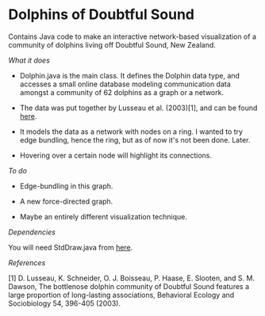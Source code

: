 # Dolphins of Doubtful Sound
Contains Java code to make an interactive network-based visualization of a community of dolphins living off Doubtful Sound, New Zealand.

*_What it does_*

* Dolphin.java is the main class. It defines the Dolphin data type, and accesses a small online database modeling communication data amongst a community of 62 dolphins as a graph or a network. 

* The data was put together by Lusseau et al. (2003)[1], and can be found [here](http://networkdata.ics.uci.edu/data/dolphins/).

* It models the data as a network with nodes on a ring. I wanted to try edge bundling, hence the ring, but as of now it's not been done. Later. 

* Hovering over a certain node will highlight its connections. 

*_To do_*

* Edge-bundling in this graph. 

* A new force-directed graph. 

* Maybe an entirely different visualization technique.

*_Dependencies_*

You will need StdDraw.java from [here](http://introcs.cs.princeton.edu/java/stdlib/).

*_References_*

[1]  D. Lusseau, K. Schneider, O. J. Boisseau, P. Haase, E. Slooten, and S. M. Dawson, The bottlenose dolphin community of Doubtful Sound features   a large proportion of long-lasting associations, Behavioral Ecology and Sociobiology 54, 396-405 (2003).